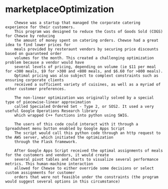 # marketplaceOptimization

        Chewse was a startup that managed the corporate catering experience for their customers.
        This program was designed to reduce the Costs of Goods Sold (COGS) for Chewse by reducing
        the amount of money spent on catering orders. Chewse had a great idea to find lower prices for 
        meals provided by resteraunt vendors by securing price discounts based on guarunteed order
        volumes for the month. This created a challenging optimization problem because a vendor would have
        several levels of pricing, depending on volume (ie $11 per meal for <300 meals, $9 for >300 and <800 meals, and $6.60 for >800 meals).
        Optimal pricing was also subject to complext constraints such as ensuring corporate clients
        received a sufficient variety of cuisines, as well as a myriad of other customer preferences.

        The non-linear optimization was originally solved by a special type of piecewise-linear approximation
        called Specialed Ordered Set - Type 2, or SOS2. It used a very useful Google Operations Research library
        which wrapped C++ functions into python using SWIG.

        The users of this code could interact with it through a Spreadsheet menu button enabled by Google Apps Script
        The script would call this python code through an http request to the AWS server, which initiated the optimization
        through the Flask framework.

        After Google Apps Script received the optimal assignments of meals for the customers and vendors, it would create 
        several pivot tables and charts to visualize several performance metrics. This human-machine interaction
        allowed for Chewse to either override some decisions or select custom assignments for customer
        orders that were not feasible under the constraints (the program would suggest several options in this circumstance)
